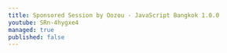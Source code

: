 ```yaml
---
title: Sponsored Session by Oozou - JavaScript Bangkok 1.0.0
youtube: SRn-4hygxe4
managed: true
published: false
---
```

